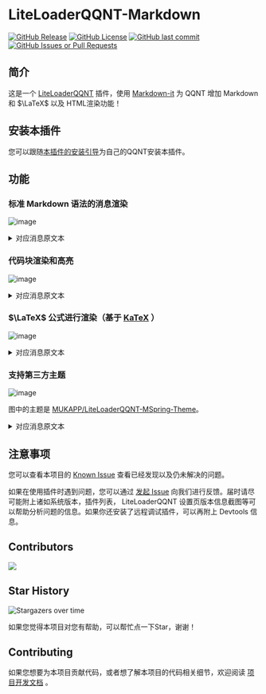 # LiteLoaderQQNT-Markdown

[![GitHub Release](https://img.shields.io/github/v/release/d0j1a1701/LiteLoaderQQNT-Markdown?style=for-the-badge&logo=github)](https://github.com/Ikaleio/LiteLoaderQQNT-Markdown/releases)
[![GitHub License](https://img.shields.io/github/license/d0j1a1701/LiteLoaderQQNT-Markdown?style=for-the-badge&color=blue)](https://github.com/Ikaleio/LiteLoaderQQNT-Markdown/blob/v4/LICENSE)
[![GitHub last commit](https://img.shields.io/github/last-commit/d0j1a1701/LiteLoaderQQNT-Markdown?style=for-the-badge&logo=github)](https://github.com/Ikaleio/LiteLoaderQQNT-Markdown/commits/v4/)
[![GitHub Issues or Pull Requests](https://img.shields.io/github/issues/d0j1a1701/LiteLoaderQQNT-Markdown?style=for-the-badge&color=rgb(50%2C180%2C50))](https://github.com/Ikaleio/LiteLoaderQQNT-Markdown/issues)


## 简介

这是一个 [LiteLoaderQQNT](https://github.com/mo-jinran/LiteLoaderQQNT) 插件，使用 [Markdown-it](https://github.com/markdown-it/markdown-it) 为 QQNT 增加 Markdown 和 $\LaTeX$ 以及 HTML渲染功能！

## 安装本插件

您可以跟随[本插件的安装引导](./docs/plug_install.md)为自己的QQNT安装本插件。

## 功能

### 标准 Markdown 语法的消息渲染

![image](https://github.com/d0j1a1701/LiteLoaderQQNT-Markdown/assets/61616918/41b9fa09-c888-4b06-822b-7384d3b05df6)

<details><summary>对应消息原文本</summary>

```markdown
## Normal

Normal test

Normal test with HTML Entities & " ' < > .

## List 

- List Item
- List Item

1. Ordered List
2. Ordered List

## Blockquote

> Test
>
>> Nested Test
```

</details>

### 代码块渲染和高亮


![image](https://github.com/d0j1a1701/LiteLoaderQQNT-Markdown/assets/61616918/22acdfa7-a033-4269-839c-04ca829f0a5a)

<details><summary>对应消息原文本</summary>

    ```javascript
    // Declare a function
    function myFunction() {
    document.getElementById("demo").innerHTML = "Hello World!";
    }

    // Call the function
    myFunction();
    ```

</details>

### $\LaTeX$ 公式进行渲染（基于 [KaTeX](https://katex.org/) ）

![image](https://github.com/d0j1a1701/LiteLoaderQQNT-Markdown/assets/61616918/343a74b7-1c35-46a6-af15-e5ad7eb82376)

<details><summary>对应消息原文本</summary>

    Inline LaTeX Here: $e^{i\pi} + 1 = 0$!

    LaTeX Block also available!

    $$
    \displaystyle \left( \sum_{k=1}^n a_k b_k \right)^2 \leq \left( \sum_{k=1}^n a_k^2 \right) \left( \sum_{k=1}^n b_k^2 \right)
    $$

</details>

### 支持第三方主题

![image](https://github.com/d0j1a1701/LiteLoaderQQNT-Markdown/assets/48874489/be3b2aff-e69d-4655-aab6-912632b9d51c)

图中的主题是 [MUKAPP/LiteLoaderQQNT-MSpring-Theme](https://github.com/MUKAPP/LiteLoaderQQNT-MSpring-Theme)。

<details><summary>对应消息原文本</summary>

    # Markdown test
    `inline code test`
    **加粗**~~删除~~__下划线__
    [这是个链](https://d0j1a1701.cc)
    $\LaTeX \color{red}{red text}$
    ```cpp
    #include <iostream>
    using namespace std;
    int main(){
        cout << "Meow" << endl;
        return 0;
    }
    ```
    > This is a quote test.

</details>

## 注意事项

您可以查看本项目的 [Known Issue](/docs/known_issue.md) 查看已经发现以及仍未解决的问题。

如果在使用插件时遇到问题，您可以通过 [发起 Issue](https://github.com/d0j1a1701/LiteLoaderQQNT-Markdown/issues/new) 向我们进行反馈。届时请尽可能附上诸如系统版本，插件列表， LiteLoaderQQNT 设置页版本信息截图等可以帮助分析问题的信息。如果你还安装了远程调试插件，可以再附上 Devtools 信息。

## Contributors

[![](https://contrib.rocks/image?repo=Ikaleio/LiteLoaderQQNT-Markdown)](https://github.com/Ikaleio/LiteLoaderQQNT-Markdown/graphs/contributors)

## Star History

![Stargazers over time](https://starchart.cc/Ikaleio/LiteLoaderQQNT-Markdown.svg?variant=adaptive)


如果您觉得本项目对您有帮助，可以帮忙点一下Star，谢谢！

## Contributing

如果您想要为本项目贡献代码，或者想了解本项目的代码相关细节，欢迎阅读 [项目开发文档](/docs/dev/renderer.md) 。
